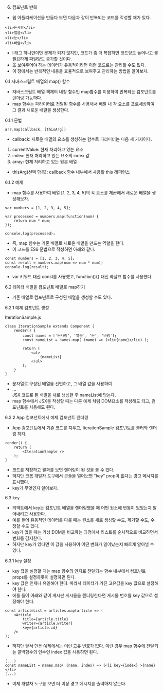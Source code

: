 6. 컴포넌트 반복

- 웹 어플리케이션을 만들다 보면 다음과 같이 반복되는 코드를 작성할 때가 있다.
```
<li>눈사람</li>
<li>얼음</li>
<li>눈</li>
<li>바람</li>
```
- li태그 하나만이면 문제가 되지 않지만, 코드가 좀 더 복잡하면 코드양도 늘어나고 불필요하게 파일양도 증가할 것이다.
- 또 보여주어야 하는 데이터가 유동적이라면 이런 코드로는 관리할 수도 없다.
- 이 장에서는 반복적인 내용을 효율적으로 보여주고 관리하는 방법을 알아보자.

6.1 자바스크립트 배열의 map() 함수

- 자바스크립트 배열 객체의 내장 함수인 map함수를 이용하여 반복되는 컴포넌트를 렌더링 가능하다.
- map 함수는 파라미터로 전달된 함수를 사용해서 배열 내 각 요소를 프로세싱하여 그 결과 새로운 배열을 생성한다.

6.1.1 문법

```
arr.map(callback, [thisArg])
```

- callback: 새로운 배열의 요소를 생성하는 함수로 파라미터는 다음 세 가지이다.
1) currentValue: 현재 처리하고 있는 요소
2) index: 현재 처리하고 있는 요소의 index 값
3) array: 현재 처리하고 있는 원본 배열
- thisArg(선택 항목): callback 함수 내부에서 사용할 this 레퍼런스

6.1.2 예제

- map 함수를 사용하여 배열 [1, 2, 3, 4, 5]의 각 요소를 제곱해서 새로운 배열을 생성해보자.
```
var numbers = [1, 2, 3, 4, 5];

var processed = numbers.map(function(num) {
	return num * num;
});

console.log(processed);
```
- 즉, map 함수는 기존 배열로 새로운 배열을 만드는 역할을 한다.
- 이 코드를 ES6 문법으로 작성하면 아래와 같다.
```
const numbers = [1, 2, 3, 4, 5];
const result = numbers.map(num => num * num);
console.log(result);
```
- var 키워드 대신 const를 사용했고, function(){} 대신 화살표 함수를 사용했다.


6.2 데이터 배열을 컴포넌트 배열로 map하기

- 기존 배열로 컴포넌트로 구성된 배열을 생성할 수도 있다.

6.2.1 예제 컴포넌트 생성

IterationSample.js
```
class IterationSample extends Component {
	render() {
		const names = ['눈사람', '얼음', '눈', '바람'];
		const nameList = names.map( (name) => (<li>{name}</li>) );
		
		return (
			<ul>
				{nameList}
			</ul>
		);
	}
}
```

- 문자열로 구성된 배열을 선언하고, 그 배열 값을 사용하여 <li>...</li> JSX 코드로 된 배열을 새로 생성한 후 nameList에 담는다.
- map 함수에서 JSX을 작성할 때는 다른 예제 처럼 DOM요소를 작성해도 되고, 컴포넌트를 사용해도 된다.

6.2.2 App 컴포넌트에서 예제 컴포넌트 렌더링

- App 컴포넌트에서 기존 코드를 지우고, IterationSample 컴포넌트를 불러와 렌더링 하자.

```
render() {
	return (
		<IterationSample />
	);
}
```
- 코드를 저장하고 결과를 보면 렌더링이 된 것을 볼 수 있다.
- 하지만 크롬 개발자 도구에서 콘솔을 열어보면 "key" prop이 없다는 경고 메시지를 표시했다.
- key가 무엇인지 알아보자.


6.3 key

- 리액트에서 key는 컴포넌트 배열을 렌더링했을 때 어떤 원소에 변동이 있었는지 알아내려고 사용한다.
- 예를 들어 유동적인 데이터를 다룰 때는 원소를 새로 생성할 수도, 제거할 수도, 수정할 수도 있다.
- key가 없을 때는 가상 DOM을 비교하는 과정에서 리스트를 순차적으로 비교하면서 변화를 감지한다.
- 하지만 key가 있다면 이 값을 사용하여 어떤 변화가 일어났는지 빠르게 알아낼 수 있다.

6.3.1 key 설정

- key 값을 설정할 때는 map 함수의 인자로 전달되는 함수 내부에서 컴포넌트 props를 설정하듯이 설정하면 된다.
- key 값은 언제나 유일해야 한다. 따라서 데이터가 가진 고유값을 key 값으로 설정해야 한다.
- 에를 들어 아래와 같이 게시판 게시물을 렌더링한다면 게시물 번호를 key 값으로 설정해야 한다.
```
const articleList = articles.map(article => (
	<Article
		title={article.title}
		writer={article.writer}
		key={article.id}
	/>
);
```
- 하지만 앞서 만든 예제에서는 이런 고유 번호가 없다. 이런 경우 map 함수에 전달되는 콜백함수의 인수인 index 값을 사용하면 된다.
```
(...)
const nameList = names.map( (name, index) => (<li key={index} >{name}</li>
(...)
```
- 이제 개발자 도구를 보면 더 이상 경고 메시지를 출력하지 않는다.

